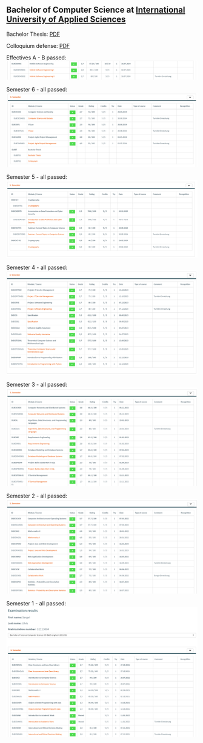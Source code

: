 ## Bachelor of Computer Science at [International University of Applied Sciences](https://www.iu.org/bachelor/computer-science)

Bachelor Thesis: [PDF](https://github.com/Wolfram-180/Bachelor-Computer-Science/blob/main/20250326_Ulvis_Sergei_32113004_bachelor_thesis_nopers.pdf)

Colloquium defense: [PDF](https://github.com/Wolfram-180/Bachelor-Computer-Science/blob/main/Colloquium_080425_nopers.pdf)

Effectives A - B passed:
![Semester 5](effectives_a_b.png)

Semester 6 - all passed:
![Semester 5](semester_6.png)

Semester 5 - all passed:
![Semester 5](https://github.com/Wolfram-180/Bachelor-Computer-Science/blob/main/semester_5.png)

Semester 4 - all passed:
![Semester 4](semester_4.png)  

Semester 3 - all passed:
![Semester 3](semester_3.png)

Semester 2 - all passed:
![Semester 2](semester_2.png)

Semester 1 - all passed:
![Semester 1](semester_1.png)
